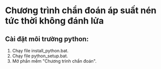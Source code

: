 # Chương trình chẩn đoán áp suất nén tức thời không đánh lửa
## Cài đặt môi trường python:
1. Chạy file install_python.bat.
2. Chạy file python_setup.bat.
3. Mở phần mềm "Chương trình chẩn đoán".